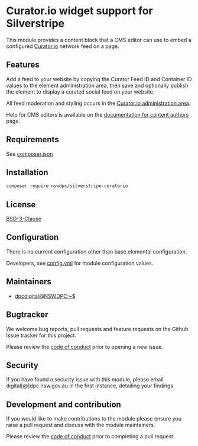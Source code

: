 # Curator.io widget support for Silverstripe

This module provides a content block that a CMS editor can use to embed a configured [Curator.io](https://curator.io) network feed on a page.

## Features

Add a feed to your website by copying the Curator Feed ID and Container ID values to the element administration area, then save and optionally publish the element to display a curated social feed on your website.

All feed moderation and styling occurs in the [Curator.io administration area](https://app.curator.io/).

Help for CMS editors is available on the [documentation for content authors](./docs/en/001_index.md) page.

## Requirements

See [composer.json](./composer.json)

## Installation

```sh
composer require nswdpc/silverstripe-curatorio
```

## License

[BSD-3-Clause](./LICENSE.md)


## Configuration

There is no current configuration other than base elemental configuration.

Developers, see [config.yml](./_config/config.yml) for module configuration values.

## Maintainers

+ [dpcdigital@NSWDPC:~$](https://dpc.nsw.gov.au)


## Bugtracker

We welcome bug reports, pull requests and feature requests on the Github Issue tracker for this project.

Please review the [code of conduct](./code-of-conduct.md) prior to opening a new issue.

## Security

If you have found a security issue with this module, please email digital[@]dpc.nsw.gov.au in the first instance, detailing your findings.

## Development and contribution

If you would like to make contributions to the module please ensure you raise a pull request and discuss with the module maintainers.

Please review the [code of conduct](./code-of-conduct.md) prior to completing a pull request.
